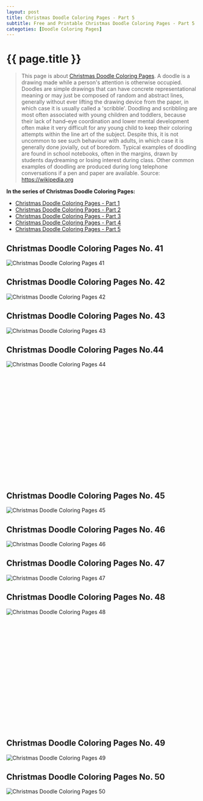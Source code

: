 ```yaml
---
layout: post
title: Christmas Doodle Coloring Pages - Part 5
subtitle: Free and Printable Christmas Doodle Coloring Pages - Part 5
categoties: [Doodle Coloring Pages]
---
```

{{ page.title }}
================
> This page is about [Christmas Doodle Coloring Pages](https://hoanghabelle.github.io/). A doodle is a drawing made while a person's attention is otherwise occupied. Doodles are simple drawings that can have concrete representational meaning or may just be composed of random and abstract lines, generally without ever lifting the drawing device from the paper, in which case it is usually called a 'scribble'. Doodling and scribbling are most often associated with young children and toddlers, because their lack of hand–eye coordination and lower mental development often make it very difficult for any young child to keep their coloring attempts within the line art of the subject. Despite this, it is not uncommon to see such behaviour with adults, in which case it is generally done jovially, out of boredom. Typical examples of doodling are found in school notebooks, often in the margins, drawn by students daydreaming or losing interest during class. Other common examples of doodling are produced during long telephone conversations if a pen and paper are available. Source: https://wikipedia.org

**In the series of Christmas Doodle Coloring Pages:**

* [Christmas Doodle Coloring Pages - Part 1](https://hoanghabelle.github.io/2017/11/13/Christmas-Doodle-Coloring-Pages-part-1.html)
* [Christmas Doodle Coloring Pages - Part 2](https://hoanghabelle.github.io/2017/11/13/Christmas-Doodle-Coloring-Pages-part-2.html)
* [Christmas Doodle Coloring Pages - Part 3](https://hoanghabelle.github.io/2017/11/13/Christmas-Doodle-Coloring-Pages-part-3.html)
* [Christmas Doodle Coloring Pages - Part 4](https://hoanghabelle.github.io/2017/11/13/Christmas-Doodle-Coloring-Pages-part-4.html)
* [Christmas Doodle Coloring Pages - Part 5](https://hoanghabelle.github.io/2017/11/13/Christmas-Doodle-Coloring-Pages-part-5.html)
## Christmas Doodle Coloring Pages No. 41
![Christmas Doodle Coloring Pages 41](https://hoanghabelle.github.io/img1/Christmas-Doodle-Coloring-Pages%20(41).jpg "Christmas Doodle Coloring Pages 41")

## Christmas Doodle Coloring Pages No. 42
![Christmas Doodle Coloring Pages 42](https://hoanghabelle.github.io/img1/Christmas-Doodle-Coloring-Pages%20(42).jpg "Christmas Doodle Coloring Pages 42")

## Christmas Doodle Coloring Pages No. 43
![Christmas Doodle Coloring Pages 43](https://hoanghabelle.github.io/img1/Christmas-Doodle-Coloring-Pages%20(43).jpg "Christmas Doodle Coloring Pages 43")

## Christmas Doodle Coloring Pages No.44
![Christmas Doodle Coloring Pages 44](https://hoanghabelle.github.io/img1/Christmas-Doodle-Coloring-Pages%20(44).jpg "Christmas Doodle Coloring Pages 44")

<script async src="//pagead2.googlesyndication.com/pagead/js/adsbygoogle.js"></script><!-- Texxtonly --><ins class="adsbygoogle" style="display:inline-block;width:336px;height:280px" data-ad-client="ca-pub-6753140515841889" data-ad-slot="3207852233"></ins><script>(adsbygoogle = window.adsbygoogle || []).push({}); </script>

## Christmas Doodle Coloring Pages No. 45
![Christmas Doodle Coloring Pages 45](https://hoanghabelle.github.io/img1/Christmas-Doodle-Coloring-Pages%20(45).jpg "Christmas Doodle Coloring Pages 45")

## Christmas Doodle Coloring Pages No. 46
![Christmas Doodle Coloring Pages 46](https://hoanghabelle.github.io/img1/Christmas-Doodle-Coloring-Pages%20(46).jpg "Christmas Doodle Coloring Pages 46")

## Christmas Doodle Coloring Pages No. 47
![Christmas Doodle Coloring Pages 47](https://hoanghabelle.github.io/img1/Christmas-Doodle-Coloring-Pages%20(47).jpg "Christmas Doodle Coloring Pages 47")

## Christmas Doodle Coloring Pages No. 48
![Christmas Doodle Coloring Pages 48](https://hoanghabelle.github.io/img1/Christmas-Doodle-Coloring-Pages%20(48).jpg "Christmas Doodle Coloring Pages 48")

<script async src="//pagead2.googlesyndication.com/pagead/js/adsbygoogle.js"></script><!-- Texxtonly --><ins class="adsbygoogle" style="display:inline-block;width:336px;height:280px" data-ad-client="ca-pub-6753140515841889" data-ad-slot="3207852233"></ins><script>(adsbygoogle = window.adsbygoogle || []).push({}); </script>

## Christmas Doodle Coloring Pages No. 49
![Christmas Doodle Coloring Pages 49](https://hoanghabelle.github.io/img1/Christmas-Doodle-Coloring-Pages%20(49).jpg "Christmas Doodle Coloring Pages 49")

## Christmas Doodle Coloring Pages No. 50
![Christmas Doodle Coloring Pages 50](https://hoanghabelle.github.io/img1/Christmas-Doodle-Coloring-Pages%20(50).jpg "Christmas Doodle Coloring Pages 50")

